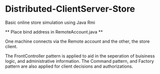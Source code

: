 # Distributed-ClientServer-Store
Basic online store simulation using Java Rmi


** Place bind address in RemoteAccount.java **

One machine connects via the Remote account and the other, the store client.


The FrontController pattern is applied to aid in the seperation of buisiness logic, and administrative information.
The Command pattern, and Factory pattern are also applied for client decisions and authorizations.

